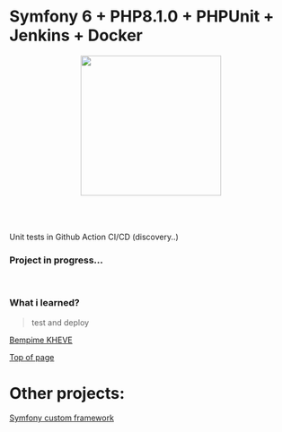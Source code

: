 # Symfony 6 + PHP8.1.0  + PHPUnit + Jenkins + Docker

<div align="center"><img src="images/cicd-gotestr.png" height="250"></div>

<br/>

<br/>

<br/>

 Unit tests in Github Action CI/CD (discovery..)

### Project in progress...


<br/>

### What i learned?
> test and deploy
> 
[Bempime KHEVE](https://www.linkedin.com/in/bempime-kheve/)<br/>

<a href="https://github.com/Juju075/symfony-devops#symfony-6--php810---phpunit--jenkins--docker">Top of page</a>

# Other projects:

<a href="https://github.com/Juju075/php_framework">Symfony custom framework</a>
